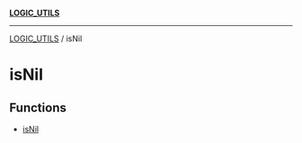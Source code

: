 [**LOGIC_UTILS**](../README.md)

***

[LOGIC_UTILS](../README.md) / isNil

# isNil

## Functions

- [isNil](functions/isNil.md)
